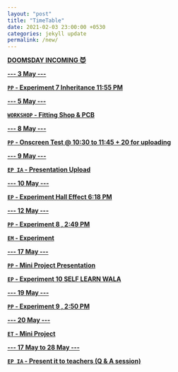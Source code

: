 ```yaml
---
layout: "post"
title: "TimeTable"
date: 2021-02-03 23:00:00 +0530
categories: jekyll update
permalink: /new/
---
```


<u><b>DOOMSDAY INCOMING 😈

--- 3 May ---

`PP` - Experiment 7 Inheritance 11:55 PM

--- 5 May ---

`WORKSHOP` - Fitting Shop & PCB

--- 8 May ---

`PP` - Onscreen Test @ 10:30 to 11:45 + 20 for uploading

--- 9 May --- 

`EP IA` - Presentation Upload

--- 10 May ---

`EP` - Experiment Hall Effect 6:18 PM

--- 12 May ---

`PP` - Experiment 8 , 2:49 PM

`EM` - Experiment

--- 17 May ---

`PP` - Mini Project Presentation

`EP` - Experiment 10 SELF LEARN WALA

--- 19 May ---

`PP` - Experiment 9 , 2:50 PM

--- 20 May ---

`ET` - Mini Project

--- 17 May to 28 May ---

`EP IA` - Present it to teachers (Q & A session)
